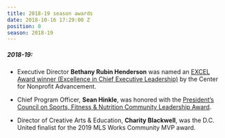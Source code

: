 ```yaml
---
title: 2018-19 season awards
date: 2018-10-16 17:29:00 Z
position: 0
season: 2018-19
---
```


##### **2018-19**:

* Executive Director **Bethany Rubin Henderson** was named an [EXCEL Award winner (Excellence in Chief Executive Leadership)](https://www.nonprofitadvancement.org/2018-excel-finalist-bethany-henderson/) by the Center for Nonprofit Advancement. 

* Chief Program Officer, **Sean Hinkle**, was honored with the [President’s Council on Sports, Fitness & Nutrition Community Leadership Award](https://www.dcscores.org/blog/2019/07/sean-hinkle-honored-with-presidents-council-on-sports-fitness-and-nutrition-community-leadership-award).

* Director of Creative Arts & Education, **Charity Blackwell**, was the D.C. United finalist for the 2019 MLS Works Community MVP award.